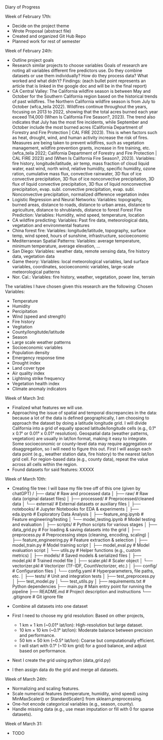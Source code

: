 Diary of Progress

Week of February 17th: 
- Decide on the project theme
- Wrote Proposal (abstract file)
- Created and organized Git Hub Repo
- Planned work for rest of semester

Week of February 24th:
- Outline project goals
- Research similar projects to choose variables
  Goals of research are noting all variables different fire predictors use. Do they combine datasets or use them individually? How do they process data? What worked and what didn't?
  Findings: (each bullet point represents an article that is linked in the google doc and will be in the final report)
- CA Central Valley: The California wildfire season is between May and October for the Southern California region based on the historical trends of past wildfires. The Northern California wildfire season is from July to October (wfca_teila 2022). Wildfires continue throughout the years, focusing on 2013 to 2022, showing that the total acres burned each year exceed 114,000 (When Is California Fire Season?, 2023). The trend also indicates that July has the most fire incidents, while September and October include the most burned acres (California Department of Forestry and Fire Protection | CAL FIRE 2023). This is when factors such as heat, drought, wind, and human activity increase the risk of fires. Measures are being taken to prevent wildfires, such as vegetation management, wildfire prevention grants, increase in fire training, etc. (wfca_teila 2022; California Department of Forestry and Fire Protection | CAL FIRE 2023) and (When Is California Fire Season?, 2023). Variables: fire history, longitude/latitude, air temp, mass fraction of cloud liquid water, east wind, north wind, relative humidity, specific humidity, ozone ration, cumulative mass flux, convective rainwater, 3D flux of ice convective precipitation, 3D flux of ice nonconvective precipitation, 3D flux of liquid convective precipitation, 3D flux of liquid nonconvective precipitation, evap. subl. convective precipitation, evap. subl. Nonconvective precipitation, normalized difference vegetation index
- Logistic Regression and Neural Networks: Variables: topography, burned areas, distance to roads, distance to urban areas, distance to agriculture, distance to shrublands, distance to forest
Forest Fire Prediction: Variables: Humidity, wind speed, temperature, location
- CA wildfire predicting: Variables: Past fire data, meteorological data, vegetation and environmental features
- China forest fire: Variables: longitude/latitude, topography, surface temp, wind speed, hours of sunshine, infrastructure, socioeconomic
- Mediterranean Spatial Patterns: Variables: average temperature, minimum temperature, average elevation, …
- San Diego: Variables: weather data, remote sensing data, fire history data, vegetation data
- Game theory: Variables: local meteorological variables, land surface variables, coordinates, socioeconomic variables, large-scale meteorological patterns 
- Nor. Cal.: Variables: fire history, weather, vegetation, power line, terrain

The variables I have chosen given this research are the following:
Chosen Variables:
- Temperature
- Humidity
- Percipitation
- Wind (speed and strength)
- Fire history
- Vegitation
- County/longitutde/latitude
- Season
- Large scale weather patterns
- Socioeconomic variables
- Population density
- Emergency response time
- Drought index
- Land cover type
- Air quality index
- Lightning strike frequency
- Vegetation health index
- Climate anomaly indicators

Week of March 3rd:
- Finalized what features we will use.
- Approaching the issue of spatial and temporal discrepancies in the data: because a lot of the data is defined geographically, I am choosing to approach the dataset by doing a latitude longitude grid.
  I will divide California into a grid of equally spaced latitude/longitude cells (e.g., 0.1° x 0.1° or 0.01° x 0.01° resolution). Geospatial data (weather patterns, vegetation) are usually in lat/lon format, making it easy to integrate. Some socioeconomic or county-level data may require aggregation or disaggregation, so I will need to figure this out. First I will assign each data point (e.g., weather station data, fire history) to the nearest lat/lon grid cell. For region-based data (e.g., county data), repeat the value across all cells within the region.
- Found datasets for said features: XXXXX



Week of March 10th:
- Creating file tree:
  I will base my file tree off of this one (given by chatGPT)
/
 ├── data/                         # Raw and processed data
 │      ├── raw/                   # Raw data (original dataset files)
 │      ├── processed/             # Preprocessed/cleaned data
 │      └── external/              # External datasets or auxiliary files
 │
 ├── notebooks/                    # Jupyter Notebooks for EDA & experiments
 │      ├── eda.ipynb              # Exploratory Data Analysis
 │      ├── feature_eng.ipynb      # Feature engineering/testing
 │      └── model_testing.ipynb    # Model testing and evaluation
 │
 ├── scripts/                      # Python scripts for various stages
 │      ├── data_grid.py           # For loading & saving datasets into the grid
 │      ├── preprocess.py          # Preprocessing steps (cleaning, encoding, scaling)
 │      ├── feature_engineering.py # Feature extraction & selection
 │      ├── model_train.py         # Model training script
 │      ├── model_eval.py          # Model evaluation script
 │      └── utils.py               # Helper functions (e.g., custom metrics)
 │
 ├── models/                       # Saved models & serialized files
 │      ├── model.pkl              # Trained model file
 │      ├── scaler.pkl             # Scaler object
 │      └── vectorizer.pkl         # Vectorizer (TF-IDF, CountVectorizer, etc.)
 │
 ├── config/                       # Configuration files
 │      └── config.yaml            # Hyperparameters, file paths, etc.
 │
 ├── tests/                        # Unit and integration tests
 │      ├── test_preprocess.py
 │      ├── test_model.py
 │      └── test_utils.py
 │
 ├── requirements.txt              # Python dependencies
 ├── main.py                       # Main entry point for running the pipeline
 ├── README.md                     # Project description and instructions
 └── .gitignore                    # Git ignore file

- Combine all datasets into one dataset
- First I need to choose my grid resolution: Based on other projects,
  - 1 km × 1 km (~0.01° lat/lon): High-resolution but large dataset.
  - 10 km × 10 km (~0.1° lat/lon): Moderate balance between precision and performance.
  - 50 km × 50 km (~0.5° lat/lon): Coarse but computationally efficient.
  - I will start with 0.1° (~10 km grid) for a good balance, and adjust based on performance.
- Next I create the grid using python (data_grid.py)
- I then assign data do the grid and merge all datasets.

Week of March 24th:
- Normalizing and scaling features.
- Scale numerical features (temperature, humidity, wind speed) using MinMaxScaler() or StandardScaler() from sklearn.preprocessing.
- One-hot encode categorical variables (e.g., season, county).
- Handle missing data (e.g., use mean imputation or fill with 0 for sparse datasets).
  
Week of March 31:
- TODO


